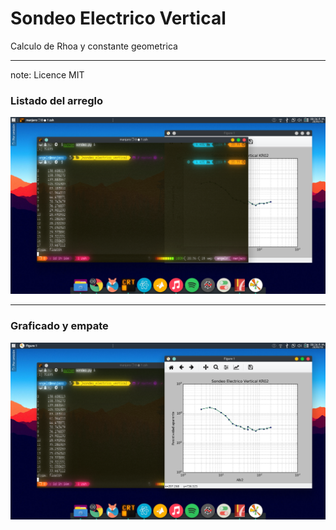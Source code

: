 # Sondeo Electrico Vertical
Calculo de Rhoa y constante geometrica

---

note: Licence MIT

### Listado del arreglo

![Screenshot](https://raw.githubusercontent.com/Angelpacman/Sondeo_electrico_vertical/master/screenshots/arreglo.png)

---

### Graficado y empate

![Screenshot](https://raw.githubusercontent.com/Angelpacman/Sondeo_electrico_vertical/master/screenshots/plot.png)


